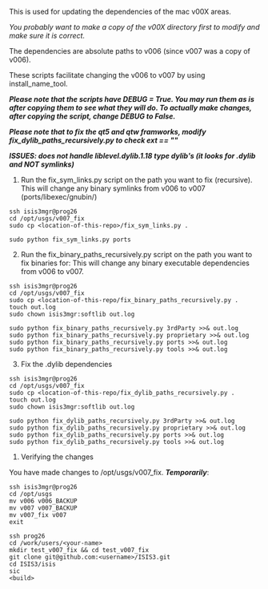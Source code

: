 This is used for updating the dependencies of the mac v00X areas.

*You probably want to make a copy of the v00X directory first to modify and make sure it is correct.*

The dependencies are absolute paths to v006 (since v007 was a copy of v006).

These scripts facilitate changing the v006 to v007 by using install_name_tool.

***Please note that the scripts have DEBUG = True. You may run them as is after
copying them to see what they will do. To actually make changes, after copying
the script, change DEBUG to False.***

***Please note that to fix the qt5 and qtw framworks, modify fix_dylib_paths_recursively.py
to check ext == ""***

***ISSUES: does not handle liblevel.dylib.1.18 type dylib's (it looks for .dylib and NOT symlinks)***

1. Run the fix_sym_links.py script on the path you want to fix (recursive).
This will change any binary symlinks from v006 to v007 (ports/libexec/gnubin/)

```
ssh isis3mgr@prog26
cd /opt/usgs/v007_fix
sudo cp <location-of-this-repo>/fix_sym_links.py .

sudo python fix_sym_links.py ports
```

2. Run the fix_binary_paths_recursively.py script on the path you want to fix binaries for:
This will change any binary executable dependencies from v006 to v007.

```
ssh isis3mgr@prog26
cd /opt/usgs/v007_fix
sudo cp <location-of-this-repo/fix_binary_paths_recursively.py .
touch out.log
sudo chown isis3mgr:softlib out.log

sudo python fix_binary_paths_recursively.py 3rdParty >>& out.log
sudo python fix_binary_paths_recursively.py proprietary >>& out.log
sudo python fix_binary_paths_recursively.py ports >>& out.log
sudo python fix_binary_paths_recursively.py tools >>& out.log
```

3. Fix the .dylib dependencies

```
ssh isis3mgr@prog26
cd /opt/usgs/v007_fix
sudo cp <location-of-this-repo/fix_dylib_paths_recursively.py .
touch out.log
sudo chown isis3mgr:softlib out.log

sudo python fix_dylib_paths_recursively.py 3rdParty >>& out.log
sudo python fix_dylib_paths_recursively.py proprietary >>& out.log
sudo python fix_dylib_paths_recursively.py ports >>& out.log
sudo python fix_dylib_paths_recursively.py tools >>& out.log
```

1. Verifying the changes

You have made changes to /opt/usgs/v007_fix.
***Temporarily***:

```
ssh isis3mgr@prog26
cd /opt/usgs
mv v006 v006_BACKUP
mv v007 v007_BACKUP
mv v007_fix v007
exit

ssh prog26
cd /work/users/<your-name>
mkdir test_v007_fix && cd test_v007_fix
git clone git@github.com:<username>/ISIS3.git 
cd ISIS3/isis
sic
<build>
```